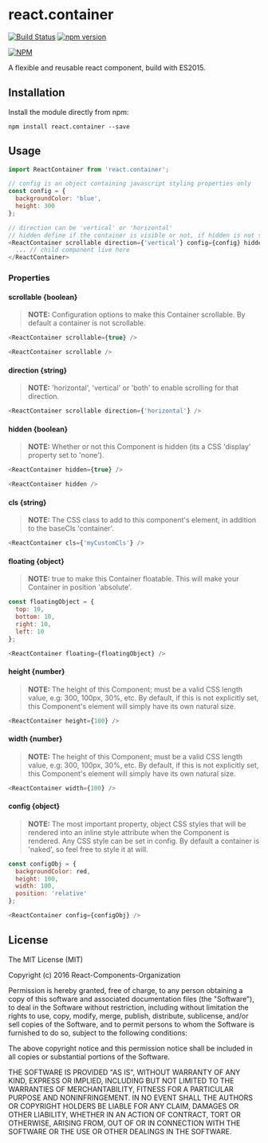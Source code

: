 # react.container

[![Build Status](https://travis-ci.org/React-Components-Organization/react.container.svg?branch=master)](https://travis-ci.org/React-Components-Organization/react.container)
[![npm version](https://badge.fury.io/js/react.container.svg)](https://badge.fury.io/js/react.container)

[![NPM](https://nodei.co/npm-dl/react.container.png?months=1)](https://nodei.co/npm/react.container/)

A flexible and reusable react component, build with ES2015.

## Installation

Install the module directly from npm:

```
npm install react.container --save
```

## Usage

```js
import ReactContainer from 'react.container';

// config is an object containing javascript styling properties only
const config = {
  backgroundColor: 'blue',
  height: 300
};

// direction can be 'vertical' or 'horizontal'
// hidden define if the container is visible or not, if hidden is not set container is // visible
<ReactContainer scrollable direction={'vertical'} config={config} hidden>
  ... // child component live here
</ReactContainer>
```

### Properties

#### scrollable {boolean}

>**NOTE:** Configuration options to make this Container scrollable. By default a container is not scrollable.

```js
<ReactContainer scrollable={true} />

<ReactContainer scrollable />
```

#### direction {string}

>**NOTE:** 'horizontal', 'vertical' or 'both' to enable scrolling for that direction.

```js
<ReactContainer scrollable direction={'horizontal'} />
```

#### hidden {boolean}

>**NOTE:** Whether or not this Component is hidden (its a CSS 'display' property set to 'none').

```js
<ReactContainer hidden={true} />

<ReactContainer hidden />
```

#### cls {string}

>**NOTE:** The CSS class to add to this component's element, in addition to the baseCls 'container'.

```js
<ReactContainer cls={'myCustomCls'} />
```

#### floating {object}

>**NOTE:** true to make this Container floatable. This will make your Container in position 'absolute'.

```js
const floatingObject = {
  top: 10,
  bottom: 10,
  right: 10,
  left: 10
};

<ReactContainer floating={floatingObject} />
```

#### height {number}

>**NOTE:** The height of this Component; must be a valid CSS length value, e.g: 300, 100px, 30%, etc. By default, if this is not explicitly set, this Component's element will simply have its own natural size.

```js
<ReactContainer height={100} />
```

#### width {number}

>**NOTE:** The height of this Component; must be a valid CSS length value, e.g: 300, 100px, 30%, etc. By default, if this is not explicitly set, this Component's element will simply have its own natural size.

```js
<ReactContainer width={100} />
```

#### config {object}

>**NOTE:** The most important property, object CSS styles that will be rendered into an inline style attribute when the Component is rendered. Any CSS style can be set in config. By default a container is 'naked', so feel free to style it at will.

```js
const configObj = {
  backgroundColor: red,
  height: 100,
  width: 100,
  position: 'relative'
};

<ReactContainer config={configObj} />
```

## License

The MIT License (MIT)

Copyright (c) 2016 React-Components-Organization

Permission is hereby granted, free of charge, to any person obtaining a copy
of this software and associated documentation files (the "Software"), to deal
in the Software without restriction, including without limitation the rights
to use, copy, modify, merge, publish, distribute, sublicense, and/or sell
copies of the Software, and to permit persons to whom the Software is
furnished to do so, subject to the following conditions:

The above copyright notice and this permission notice shall be included in all
copies or substantial portions of the Software.

THE SOFTWARE IS PROVIDED "AS IS", WITHOUT WARRANTY OF ANY KIND, EXPRESS OR
IMPLIED, INCLUDING BUT NOT LIMITED TO THE WARRANTIES OF MERCHANTABILITY,
FITNESS FOR A PARTICULAR PURPOSE AND NONINFRINGEMENT. IN NO EVENT SHALL THE
AUTHORS OR COPYRIGHT HOLDERS BE LIABLE FOR ANY CLAIM, DAMAGES OR OTHER
LIABILITY, WHETHER IN AN ACTION OF CONTRACT, TORT OR OTHERWISE, ARISING FROM,
OUT OF OR IN CONNECTION WITH THE SOFTWARE OR THE USE OR OTHER DEALINGS IN THE
SOFTWARE.
